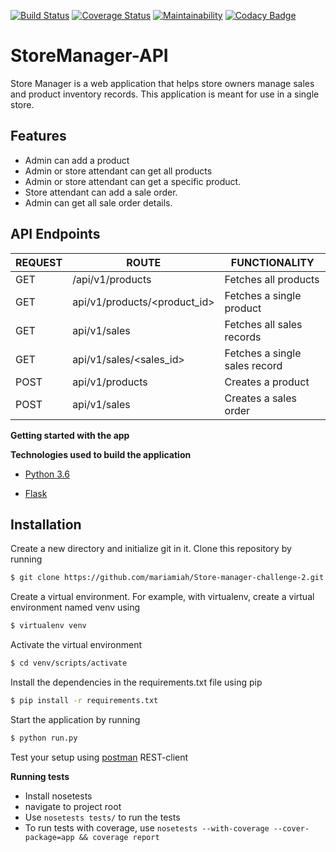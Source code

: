 [![Build Status](https://travis-ci.org/mariamiah/Store-manager-challenge-2.svg?branch=develop)](https://travis-ci.org/mariamiah/Store-manager-challenge-2)
[![Coverage Status](https://coveralls.io/repos/github/mariamiah/Store-manager-challenge-2/badge.svg?branch=develop)](https://coveralls.io/github/mariamiah/Store-manager-challenge-2?branch=develop)
[![Maintainability](https://api.codeclimate.com/v1/badges/618edf7cfaa304ef1853/maintainability)](https://codeclimate.com/github/mariamiah/Store-manager-challenge-2/maintainability)
[![Codacy Badge](https://api.codacy.com/project/badge/Grade/95a397aa553941df879ac492bdd1411b)](https://www.codacy.com/app/mariamiah/Store-manager-challenge-2?utm_source=github.com&amp;utm_medium=referral&amp;utm_content=mariamiah/Store-manager-challenge-2&amp;utm_campaign=Badge_Grade)
# StoreManager-API
Store Manager is a web application that helps store owners manage sales and product inventory records. This application is meant for use in a single store.

## Features 
- Admin can add a product
- Admin or store attendant can get all products
- Admin or store attendant can get a specific product.
- Store attendant can add a sale order.
- Admin can get all sale order details.

## API Endpoints
| REQUEST | ROUTE | FUNCTIONALITY |
| ------- | ----- | ------------- |
| GET | /api/v1/products | Fetches all products|
| GET | api/v1/products/&lt;product_id&gt; | Fetches a single product |
| GET | api/v1/sales | Fetches all sales records |
| GET | api/v1/sales/&lt;sales_id&gt; | Fetches a single sales record |
| POST | api/v1/products | Creates a product |
| POST | api/v1/sales | Creates a sales order |

**Getting started with the app**

**Technologies used to build the application**

* [Python 3.6](https://docs.python.org/3/)

* [Flask](http://flask.pocoo.org/)


## Installation

Create a new directory and initialize git in it. Clone this repository by running
```sh
$ git clone https://github.com/mariamiah/Store-manager-challenge-2.git
```
Create a virtual environment. For example, with virtualenv, create a virtual environment named venv using
```sh
$ virtualenv venv
```
Activate the virtual environment
```sh
$ cd venv/scripts/activate
```
Install the dependencies in the requirements.txt file using pip
```sh
$ pip install -r requirements.txt
```

Start the application by running
```sh
$ python run.py
```
Test your setup using [postman](www.getpostman.com) REST-client

**Running tests**

* Install nosetests 
* navigate to project root
* Use `nosetests tests/` to run the tests
* To run tests with coverage, use `nosetests --with-coverage --cover-package=app && coverage report`



